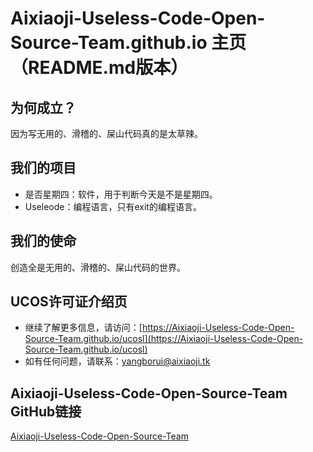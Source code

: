 # Aixiaoji-Useless-Code-Open-Source-Team.github.io 主页（README.md版本）

## 为何成立？
因为写无用的、滑稽的、屎山代码真的是太草辣。

## 我们的项目
- 是否星期四：软件，用于判断今天是不是星期四。
- Useleode：编程语言，只有exit的编程语言。

## 我们的使命
创造全是无用的、滑稽的、屎山代码的世界。

## UCOS许可证介绍页
- 继续了解更多信息，请访问：[https://Aixiaoji-Useless-Code-Open-Source-Team.github.io/ucosl](https://Aixiaoji-Useless-Code-Open-Source-Team.github.io/ucosl)
- 如有任何问题，请联系：yangborui@aixiaoji.tk

## Aixiaoji-Useless-Code-Open-Source-Team GitHub链接
[Aixiaoji-Useless-Code-Open-Source-Team](https://github.com/Aixiaoji-Useless-Code-Open-Source-Team/)
